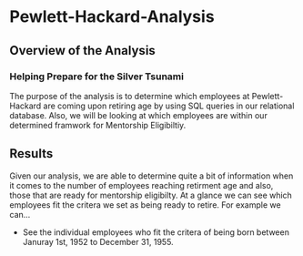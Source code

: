 # Pewlett-Hackard-Analysis
## Overview of the Analysis
### Helping Prepare for the Silver Tsunami
The purpose of the analysis is to determine which employees at Pewlett-Hackard are coming upon retiring age by using SQL queries in our relational database. Also, we will be looking at which employees are within our determined framwork for Mentorship Eligibiltiy.

## Results
Given our analysis, we are able to determine quite a bit of information when it comes to the number of employees reaching retirment age and also, those that are ready for mentorship eligibilty. At a glance we can see which employees fit the critera we set as being ready to retire. For example we can...

- See the individual employees who fit the critera of being born between Januray 1st, 1952 to December 31, 1955.
